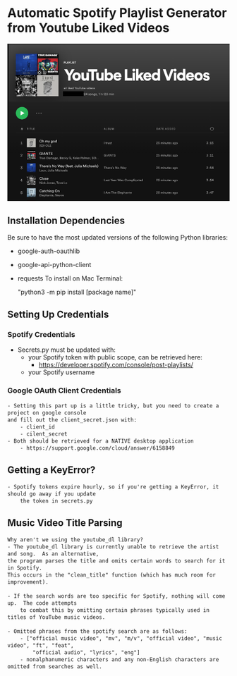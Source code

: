 # Automatic Spotify Playlist Generator from Youtube Liked Videos
![image of created Spotify playlist](working_proj.png)

## Installation Dependencies
Be sure to have the most updated versions of the following Python libraries:  
- google-auth-oauthlib
- google-api-python-client
- requests
To install on Mac Terminal:  

	"python3 -m pip install [package name]"

## Setting Up Credentials
### Spotify Credentials
- Secrets.py must be updated with:
	- your Spotify token with public scope, can be retrieved here: 
		- https://developer.spotify.com/console/post-playlists/
	- your Spotify username

### Google OAuth Client Credentials
	- Setting this part up is a little tricky, but you need to create a project on google console 
	and fill out the client_secret.json with:
		- client_id
		- cilent_secret
	- Both should be retrieved for a NATIVE desktop application 
		- https://support.google.com/cloud/answer/6158849


## Getting a KeyError?
	- Spotify tokens expire hourly, so if you're getting a KeyError, it should go away if you update 
		the token in secrets.py

## Music Video Title Parsing
	Why aren't we using the youtube_dl library?
	- The youtube_dl library is currently unable to retrieve the artist and song.  As an alternative,
	the program parses the title and omits certain words to search for it in Spotify.  
	This occurs in the "clean_title" function (which has much room for improvement). 

	- If the search words are too specific for Spotify, nothing will come up.  The code attempts 
		to combat this by omitting certain phrases typically used in titles of YouTube music videos. 

	- Omitted phrases from the spotify search are as follows:
		- ["official music video", "mv", "m/v", "official video", "music video", "ft", "feat", 
			"official audio", "lyrics", "eng"]
		- nonalphanumeric characters and any non-English characters are omitted from searches as well. 


 